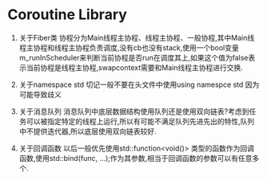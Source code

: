 # Coroutine Library
1. 关于Fiber类
    协程分为Main线程主协程、线程主协程、一般协程,其中Main线程主协程和线程主协程负责调度,没有cb也没有stack,使用一个bool变量m_runInScheduler来判断当前协程是否run在调度其上,如果这个值为false表示当前协程是线程主协程,swapcontext需要和Main线程主协程进行交换.
    
2. 关于namespace std
    切记一般不要在头文件中使用using namespce std 因为可能导致歧义

3. 关于消息队列
    消息队列中底层数据结构使用队列还是使用双向链表?考虑到任务可以被指定特定的线程上运行,所以有可能不满足队列先进先出的特性,队列中不提供迭代器,所以底层使用双向链表较好.

4. 关于回调函数
    以后一般优先使用std::function<void()> 类型的函数作为回调函数,使用std::bind(func, ...);作为其参数,相当于回调函数的参数可以有任意多个.
